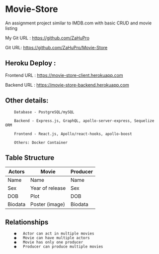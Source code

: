 
# Movie-Store
An assignment project similar to IMDB.com with basic CRUD and movie listing

My Git URL : https://github.com/ZaHuPro

Git URL: https://github.com/ZaHuPro/Movie-Store


## Heroku Deploy : 

   Frontend URL : https://movie-store-client.herokuapp.com
    
   Backend URL : https://movie-store-backend.herokuapp.com
    

## Other details:
```
    Database - PostgreSQL/mySQL
    
    Backend - Express.js, GraphQL, apollo-server-express, Sequelize ORM
    
    Frontend - React.js, Apollo/react-hooks, apollo-boost
    
    Others: Docker Container
```

## Table Structure

 | Actors | Movie | Producer |
 | ------ | ----- | -------- |
 |  Name  |  Name |   Name   |
 |  Sex   |  Year of release |   Sex   |
 |  DOB   |  Plot |   DOB   |
 |  Biodata   |  Poster (image) |   Biodata   |
 
   
## Relationships
```
    ●   Actor can act in multiple movies    
    ●   Movie can have multiple actors    
    ●   Movie has only one producer    
    ●   Producer can produce multiple movies
```
